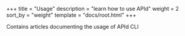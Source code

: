 +++
title = "Usage"
description = "learn how to use APId"
weight = 2
sort_by = "weight"
template = "docs/root.html"
+++

Contains articles documenting the usage of APId CLI